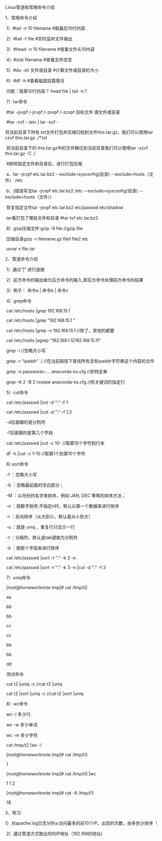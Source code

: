 Linux管道和常用命令介绍

1、常用命令介绍

​	1）#tail  -n  10 filename                                                       #取最后10行内容

​	2）#tail  -f  file                                                                      #实时监听文件输出

​	3）#head  -n 10  filename                                                    #查看文件头10内容

​	4）#stat  filename                                                                #查看文件信息

​	5）#du  -sh  文件或目录                                                      #计算文件或目录的大小

​	6）#df -h                                                                              #查看磁盘挂载情况

​	问题：取第10行内容？      head  file   | tail  -n  1  

​	7）tar命令

​	#tar  -jxvpf  /-jcvpf  /-zxvpf  /-zcvpf    目标文件    源文件或目录   

​	#tar  -cvf - /etc | tar  -xvf  -     

​	将当前目录下所有.txt文件打包并压缩归档到文件this.tar.gz，我们可以使用tar czvf this.tar.gz ./*.txt

​	将当前目录下的 this.tar.gz中的文件解压到当前目录我们可以使用tar -xzvf this.tar.gz -C ./

​	#排除指定文件和目录后，进行打包压缩

​		a、tar  -jcvpf  etc.tar.bz2     --exclude=sysconfig(目录)  --exclude=hosts（文件）  /etc  

​		b、(错误写法tar  -jcvpf  etc.tar.bz2    /etc  --exclude=sysconfig(目录)  --exclude=hosts（文件）)

​	恢复指定文件tar -jxvpf  etc.tar.bz2   etc/passwd   etc/shadow  

​	tar看打包了哪些文件和目录 #tar  tvf   etc.tar.bz2

​	8）gzip压缩文件    gzip -9  file  //gzip file 

​          压缩目录gzip -r filename.gz  file1 file2 etc

​         unrar  x file.rar

2、管道命令介绍

​	1）通过“|” 进行连接

​	2）前方命令的输出做为后方命令的输入,即后方命令处理前方命令的结果

​	3）例子：   命令a  |   命令b  | 命令c

​	4）grep命令

​		cat   /etc/hosts  |grep 192.168.15.1  

​		cat   /etc/hosts  |grep “192.168.15.1 “

​		cat   /etc/hosts  |grep -v  192.168.15.1   //除了，其他的都要

​		cat  /etc/hosts |egrep "192.168.1.5|192.168.15.11"

​		grep  -i  //忽略大小写

​		grep  -r  “ipaddr”   ./    //在当前路径下查找所有含有ipaddr字符串这个内容的文件

​		grep -o    password=....   anaconda-ks.cfg     //抓特定串

​		grep  -A  2   -B    2  rootpw   anaconda-ks.cfg     //抓关键词的指定行

​	5）cut命令

​		cat  /etc/passwd |cut -d “:”  -f  1

​		cat  /etc/passwd |cut  -d “:"   -f  1,3

​		-d后面跟的是分割符

​		-f后面跟的是第几个字段 

​		cat  /etc/passwd |cut  -c 10-      //取第10个字符到行末

​		df  -h  |cut  -c  1-10                   //取第1个到第10个字符

​	6)  sort命令

​		-f  ：忽略大小写

​		-b  ：忽略最前面的空白部分；

​		-M  ：以月份的名字來排序，例如 JAN, DEC 等等的排序方法；

​		-n  ：按数字排序,不指定n时，默认以第一个数据来进行排序

​		-r  ：反向排序（从大到小，默认是从小到大）

​		-u  ：就是 uniq ，重复行只显示一行

​		-t  ：分隔符，默认是tab键做为分割符

​		-k  ：按那个字段来进行排序

​		cat  /etc/passwd |sort -t ":"  -k 3  -n  

​		cat  /etc/passwd |sort -t ":"  -k 3  -n  |cut  -d ":"  -f  3

​	7）uniq命令

​		[root@homeworknote tmp]# cat  /tmp/t2

​		aa

​		bb	

​		bb

​		cc

​		cc

​		bb

​		bb

​		dd

​		测试命令

​		cat  t2  |uniq  -c  		//cat t2  |uniq

​		cat t2 |sort |uniq  -c 	//cat t2 |sort |uniq

​	8）wc命令

​		wc  -l   多少行	

​		wc   -w  多少单词

​		wc   -m 多少字符

​		cat /tmp/t2 |wc  -l

​		[root@homeworknote tmp]# cat  /tmp/t3

​		1

​		[root@homeworknote tmp]# cat  /tmp/t3 |wc       

​		1       1       2

​		[root@homeworknote tmp]# cat -A /tmp/t3

​		1$



3、练习

​	1）对apache.log日志分析a:访问最多的前10个IP，出现的次数，由多到少排序 ！

​	2）通过管道方式取出你的IP地址（192.168的地址)





